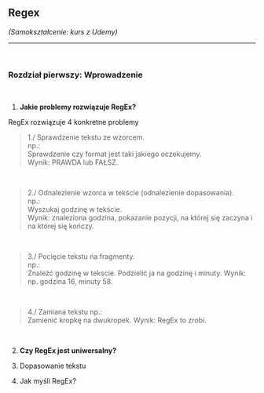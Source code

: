## Regex

*(Samokształcenie: kurs z Udemy)*


---

<br>

### Rozdział pierwszy: Wprowadzenie

<br>

1. **Jakie problemy rozwiązuje RegEx?** <br>

RegEx rozwiązuje 4 konkretne problemy

> 1./ Sprawdzenie tekstu ze wzorcem.<br>
> np.:<br>
> Sprawdzenie czy format jest taki jakiego oczekujemy.<br>
Wynik: PRAWDA lub FAŁSZ.

<br>

> 2./ Odnalezienie wzorca w tekście (odnalezienie dopasowania).<br>
>np.:<br>
>Wyszukaj godzinę w tekście.<br>
Wynik: znaleziona godzina, pokazanie pozycji, na której się zaczyna i na której się kończy.

<br>

> 3./ Pocięcie tekstu na fragmenty.<br>
> np.:<br>
>Znaleźć godzinę w tekscie. Podzielić ja na godzinę i minuty.
Wynik: np. godzina 16, minuty 58.

<br>

> 4./ Zamiana tekstu
> np.:<br>
>Zamienić kropkę na dwukropek.
Wynik: RegEx to zrobi.


<br>

2. **Czy RegEx jest uniwersalny?**


3. Dopasowanie tekstu
4. Jak myśli RegEx?